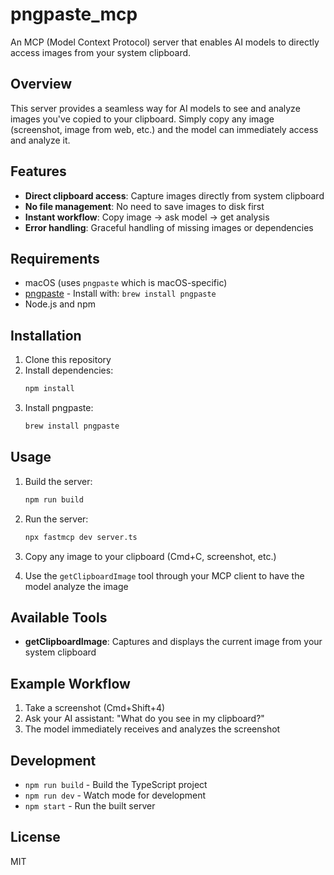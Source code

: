 # pngpaste_mcp

An MCP (Model Context Protocol) server that enables AI models to directly access images from your system clipboard.

## Overview

This server provides a seamless way for AI models to see and analyze images you've copied to your clipboard. Simply copy any image (screenshot, image from web, etc.) and the model can immediately access and analyze it.

## Features

- **Direct clipboard access**: Capture images directly from system clipboard
- **No file management**: No need to save images to disk first
- **Instant workflow**: Copy image → ask model → get analysis
- **Error handling**: Graceful handling of missing images or dependencies

## Requirements

- macOS (uses `pngpaste` which is macOS-specific)
- [pngpaste](https://github.com/jcsalterego/pngpaste) - Install with: `brew install pngpaste`
- Node.js and npm

## Installation

1. Clone this repository
2. Install dependencies:
   ```bash
   npm install
   ```
3. Install pngpaste:
   ```bash
   brew install pngpaste
   ```

## Usage

1. Build the server:
   ```bash
   npm run build
   ```

2. Run the server:
   ```bash
   npx fastmcp dev server.ts
   ```

3. Copy any image to your clipboard (Cmd+C, screenshot, etc.)

4. Use the `getClipboardImage` tool through your MCP client to have the model analyze the image

## Available Tools

- **getClipboardImage**: Captures and displays the current image from your system clipboard

## Example Workflow

1. Take a screenshot (Cmd+Shift+4)
2. Ask your AI assistant: "What do you see in my clipboard?"
3. The model immediately receives and analyzes the screenshot

## Development

- `npm run build` - Build the TypeScript project
- `npm run dev` - Watch mode for development
- `npm start` - Run the built server

## License

MIT